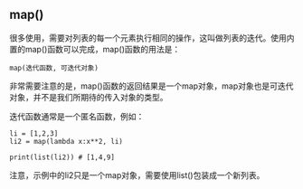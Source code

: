
## map()

很多使用，需要对列表的每一个元素执行相同的操作，这叫做列表的迭代。使用内置的map()函数可以完成，map()函数的用法是：

```
map(迭代函数, 可迭代对象)
```

非常需要注意的是，map()函数的返回结果是一个map对象，map对象也是可迭代对象，并不是我们所期待的传入对象的类型。

迭代函数通常是一个匿名函数，例如：

```
li = [1,2,3]
li2 = map(lambda x:x**2, li)

print(list(li2)) # [1,4,9]
```

注意，示例中的li2只是一个map对象，需要使用list()包装成一个新列表。
